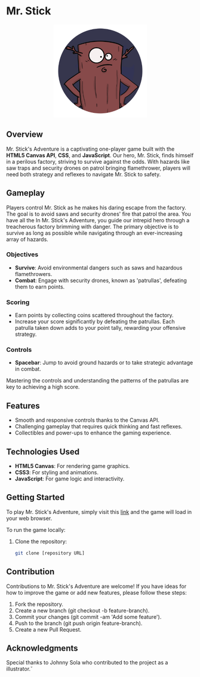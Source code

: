 # Mr. Stick

<p align="center">
<img src="./images/avatar.png" alt="Avatar" style="width:250px;height:250px">
</p>

## Overview

Mr. Stick's Adventure is a captivating one-player game built with the **HTML5 Canvas API**, **CSS**, and **JavaScript**. Our hero, Mr. Stick, finds himself in a perilous factory, striving to survive against the odds. With hazards like saw traps and security drones on patrol bringing flamethrower, players will need both strategy and reflexes to navigate Mr. Stick to safety.

## Gameplay

Players control Mr. Stick as he makes his daring escape from the factory. The goal is to avoid saws and security drones' fire that patrol the area. You have all the
In Mr. Stick's Adventure, you guide our intrepid hero through a treacherous factory brimming with danger. The primary objective is to survive as long as possible while navigating through an ever-increasing array of hazards.

### Objectives

- **Survive**: Avoid environmental dangers such as saws and hazardous flamethrowers.
- **Combat**: Engage with security drones, known as 'patrullas', defeating them to earn points.

### Scoring

- Earn points by collecting coins scattered throughout the factory.
- Increase your score significantly by defeating the patrullas. Each patrulla taken down adds to your point tally, rewarding your offensive strategy.

### Controls

- **Spacebar**: Jump to avoid ground hazards or to take strategic advantage in combat.

Mastering the controls and understanding the patterns of the patrullas are key to achieving a high score.

## Features

- Smooth and responsive controls thanks to the Canvas API.
- Challenging gameplay that requires quick thinking and fast reflexes.
- Collectibles and power-ups to enhance the gaming experience.

## Technologies Used

- **HTML5 Canvas**: For rendering game graphics.
- **CSS3**: For styling and animations.
- **JavaScript**: For game logic and interactivity.

## Getting Started

To play Mr. Stick's Adventure, simply visit this [link](https://mr-stick.vercel.app/) and the game will load in your web browser.

To run the game locally:

1. Clone the repository:
   ```sh
   git clone [repository URL]
   ```

## Contribution

Contributions to Mr. Stick's Adventure are welcome! If you have ideas for how to improve the game or add new features, please follow these steps:

1. Fork the repository.
2. Create a new branch (git checkout -b feature-branch).
3. Commit your changes (git commit -am 'Add some feature').
4. Push to the branch (git push origin feature-branch).
5. Create a new Pull Request.

## Acknowledgments

Special thanks to Johnny Sola who contributed to the project as a illustrator.ˇ
